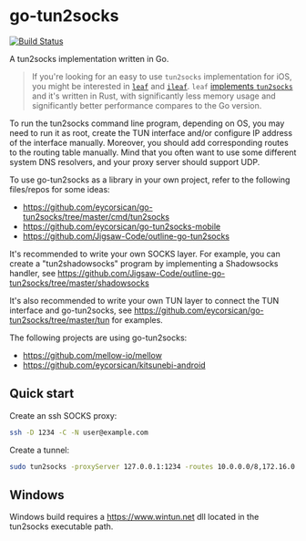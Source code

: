 # go-tun2socks

[![Build Status](https://travis-ci.com/eycorsican/go-tun2socks.svg?branch=master)](https://travis-ci.com/eycorsican/go-tun2socks)

A tun2socks implementation written in Go.

> If you're looking for an easy to use `tun2socks` implementation for iOS, you might be interested in [`leaf`](https://github.com/eycorsican/leaf) and [`ileaf`](https://github.com/eycorsican/ileaf).
> `leaf` [implements `tun2socks`](https://github.com/eycorsican/leaf/tree/master/leaf/src/proxy/tun/netstack) and it's written in Rust, with significantly less memory usage and significantly better performance compares to the Go version.

To run the tun2socks command line program, depending on OS, you may need to run it as root, create the TUN interface and/or configure IP address of the interface manually. Moreover, you should add corresponding routes to the routing table manually. Mind that you often want to use some different system DNS resolvers, and your proxy server should support UDP.

To use go-tun2socks as a library in your own project, refer to the following files/repos for some ideas:

- https://github.com/eycorsican/go-tun2socks/tree/master/cmd/tun2socks
- https://github.com/eycorsican/go-tun2socks-mobile
- https://github.com/Jigsaw-Code/outline-go-tun2socks

It's recommended to write your own SOCKS layer. For example, you can create a "tun2shadowsocks" program by implementing a Shadowsocks handler, see https://github.com/Jigsaw-Code/outline-go-tun2socks/tree/master/shadowsocks

It's also recommended to write your own TUN layer to connect the TUN interface and go-tun2socks, see https://github.com/eycorsican/go-tun2socks/tree/master/tun for examples.

The following projects are using go-tun2socks:

- https://github.com/mellow-io/mellow
- https://github.com/eycorsican/kitsunebi-android

## Quick start

Create an ssh SOCKS proxy:

```sh
ssh -D 1234 -C -N user@example.com
```

Create a tunnel:

```sh
sudo tun2socks -proxyServer 127.0.0.1:1234 -routes 10.0.0.0/8,172.16.0.0/12 -exclude example.com,10.0.0.1 -loglevel debug
```

## Windows

Windows build requires a https://www.wintun.net dll located in the tun2socks executable path.

